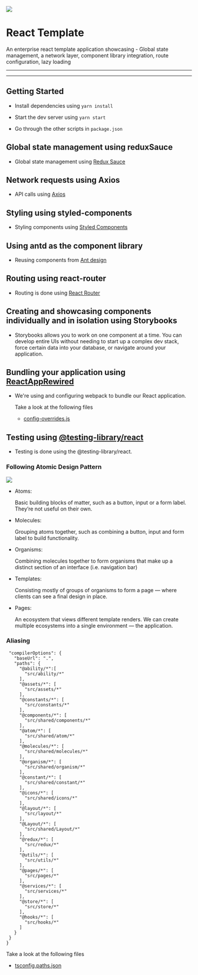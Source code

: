  

<div>
  <a href="https://torinit.com/" align="left" style="margin-left: 0;">
    <img src="https://torinit.com/static/media/loader.e1dc4171.gif">
  </a>
  <p>
    <h1 align="left">React Template
    </h1>
  </p>

  <p>
An enterprise react template application showcasing -   Global state management,  a network layer, component library integration,   route configuration, lazy loading
  </p>

---

  
 
---

</div>

 
  

## Getting Started

- Install dependencies using `yarn install`

- Start the dev server using `yarn start`

- Go through the other scripts in `package.json`

## Global state management using reduxSauce

- Global state management using [Redux Sauce](https://github.com/infinitered/reduxsauce)
  
 ## Network requests using Axios

- API calls using [Axios](https://github.com/axios/axios)
 

## Styling using styled-components

- Styling components using [Styled Components](https://styled-components.com)
 

## Using antd as the component library

- Reusing components from [Ant design](https://ant.design)

## Routing using react-router

- Routing is done using [React Router](https://github.com/ReactTraining/react-router)
 

## Creating and showcasing components individually and in isolation using Storybooks

- Storybooks allows you to work on one component at a time. You can develop entire UIs without needing to start up a complex dev stack, force certain data into your database, or navigate around your application.

   

## Bundling your application using [ReactAppRewired](https://www.npmjs.com/package/react-app-rewired)

- We're using and configuring webpack to bundle our React application.

  Take a look at the following files

  - [config-overrides.js](config-overrides.js) 
   
## Testing using [@testing-library/react](https://testing-library.com/docs/react-testing-library/intro/)

- Testing is done using the @testing-library/react.
  

### Following Atomic Design Pattern
  <img src="https://miro.medium.com/max/1400/1*PcQ-m317YX6ct9ccBi6H1Q.png" />

 - Atoms:

   Basic building blocks of matter, such as a button, input or a form label. They’re not useful on their own.

- Molecules:

  Grouping atoms together, such as combining a button, input and form label to build functionality.

- Organisms:

  Combining molecules together to form organisms that make up a distinct section of an interface (i.e. navigation bar)

- Templates:

  Consisting mostly of groups of organisms to form a page — where clients can see a final design in place.

- Pages:

  An ecosystem that views different template renders. We can create multiple ecosystems into a single environment — the application.





 
### Aliasing
 
 ```{
  "compilerOptions": {
    "baseUrl": ".",
    "paths": {
      "@ability/*":[
        "src/ability/*"
      ],
      "@assets/*": [
        "src/assets/*"
      ],
      "@constants/*": [
        "src/constants/*"
      ],
      "@components/*": [
        "src/shared/components/*"
      ],
      "@atom/*": [
        "src/shared/atom/*"
      ],
      "@molecules/*": [
        "src/shared/molecules/*"
      ],
      "@organism/*": [
        "src/shared/organism/*"
      ],
      "@constant/*": [
        "src/shared/constant/*"
      ],
      "@icons/*": [
        "src/shared/icons/*"
      ],
      "@layout/*": [
        "src/layout/*"
      ],
      "@Layout/*": [
        "src/shared/Layout/*"
      ],
      "@redux/*": [
        "src/redux/*"
      ],
      "@utils/*": [
        "src/utils/*"
      ],
      "@pages/*": [
        "src/pages/*"
      ],
      "@services/*": [
        "src/services/*"
      ],
      "@store/*": [
        "src/store/*"
      ],
      "@hooks/*": [
        "src/hooks/*"
      ]
    }
  }
}
```


Take a look at the following files

- [tsconfig.paths.json](tsconfig.paths.json)
    
